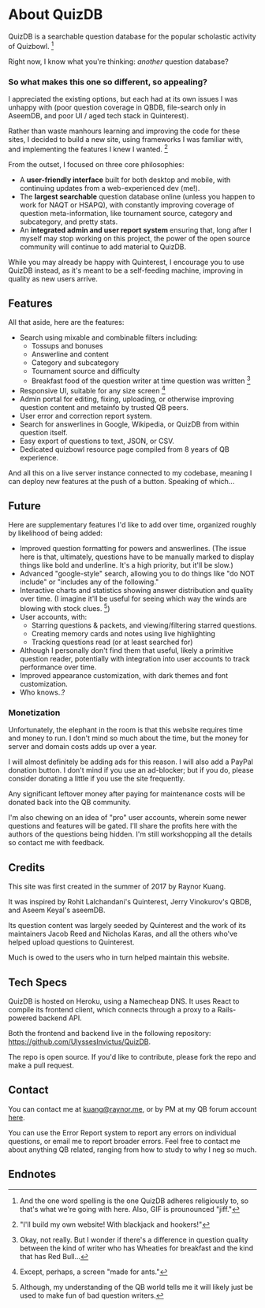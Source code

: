 # About QuizDB

QuizDB is a searchable question database for the popular scholastic activity of Quizbowl. [^1]

Right now, I know what you're thinking: _another_ question database?

### So what makes this one so different, so appealing?

I appreciated the existing options, but each had at its own issues I was unhappy with (poor question coverage in QBDB, file-search only in AseemDB, and poor UI / aged tech stack in Quinterest).

Rather than waste manhours learning and improving the code for these sites, I decided to build a new site, using frameworks I was familiar with, and implementing the features I knew I wanted. [^2]

From the outset, I focused on three core philosophies:

- A **user-friendly interface** built for both desktop and mobile, with continuing updates from a web-experienced dev (me!).
- The **largest searchable** question database online (unless you happen to work for NAQT or HSAPQ), with constantly improving coverage of question meta-information, like tournament source, category and subcategory, and pretty stats.
- An **integrated admin and user report system** ensuring that, long after I myself may stop working on this project, the power of the open source community will continue to add material to QuizDB.

While you may already be happy with Quinterest, I encourage you to use QuizDB instead, as it's meant to be a self-feeding machine, improving in quality as new users arrive.

## Features

All that aside, here are the features:

- Search using mixable and combinable filters including:
  - Tossups and bonuses
  - Answerline and content
  - Category and subcategory
  - Tournament source and difficulty
  - Breakfast food of the question writer at time question was written [^3]
- Responsive UI, suitable for any size screen [^4]
- Admin portal for editing, fixing, uploading, or otherwise improving question content and metainfo by trusted QB peers.
- User error and correction report system.
- Search for answerlines in Google, Wikipedia, or QuizDB from within question itself.
- Easy export of questions to text, JSON, or CSV.
- Dedicated quizbowl resource page compiled from 8 years of QB experience.

And all this on a live server instance connected to my codebase, meaning I can deploy new features at the push of a button. Speaking of which...

## Future

Here are supplementary features I'd like to add over time, organized roughly by likelihood of being added:

- Improved question formatting for powers and answerlines. (The issue here is that, ultimately, questions have to be manually marked to display things like bold and underline. It's a high priority, but it'll be slow.)
- Advanced "google-style" search, allowing you to do things like "do NOT include" or "includes any of the following."
- Interactive charts and statistics showing answer distribution and quality over time. (I imagine it'll be useful for seeing which way the winds are blowing with stock clues. [^5])
- User accounts, with:
  - Starring questions & packets, and viewing/filtering starred questions.
  - Creating memory cards and notes using live highlighting
  - Tracking questions read (or at least searched for)
- Although I personally don't find them that useful, likely a primitive question reader, potentially with integration into user accounts to track performance over time.
- Improved appearance customization, with dark themes and font customization.
- Who knows..?

### Monetization

Unfortunately, the elephant in the room is that this website requires time and money to run. I don't mind so much about the time, but the money for server and domain costs adds up over a year.

I will almost definitely be adding ads for this reason. I will also add a PayPal donation button. I don't mind if you use an ad-blocker; but if you do, please consider donating a little if you use the site frequently.

Any significant leftover money after paying for maintenance costs will be donated back into the QB community.

I'm also chewing on an idea of "pro" user accounts, wherein some newer questions and features will be gated. I'll share the profits here with the authors of the questions being hidden. I'm still workshopping all the details so contact me with feedback.

<div id='credits' class='anchor'></div>

## Credits

This site was first created in the summer of 2017 by Raynor Kuang.

It was inspired by Rohit Lalchandani's Quinterest, Jerry Vinokurov's QBDB, and Aseem Keyal's aseemDB.

Its question content was largely seeded by Quinterest and the work of its maintainers Jacob Reed and Nicholas Karas, and all the others who've helped upload questions to Quinterest.

Much is owed to the users who in turn helped maintain this website.

## Tech Specs

QuizDB is hosted on Heroku, using a Namecheap DNS. It uses React to compile its frontend client, which connects through a proxy to a Rails-powered backend API.

Both the frontend and backend live in the following repository: https://github.com/UlyssesInvictus/QuizDB.

The repo is open source. If you'd like to contribute, please fork the repo and make a pull request.

## Contact

You can contact me at [kuang@raynor.me](mailto:kuang@raynor.me), or by PM at my QB forum account [here](http://hsquizbowl.org/forums/memberlist.php?mode=viewprofile&u=5867).

You can use the Error Report system to report any errors on individual questions, or email me to report broader errors. Feel free to contact me about anything QB related, ranging from how to study to why I neg so much.

## Endnotes

[^1]: And the one word spelling is the one QuizDB adheres religiously to, so that's what we're going with here. Also, GIF is prounounced "jiff."

[^2]: "I'll build my own website! With blackjack and hookers!"

[^3]: Okay, not really. But I wonder if there's a difference in question quality between the kind of writer who has Wheaties for breakfast and the kind that has Red Bull...

[^4]: Except, perhaps, a screen "made for ants."

[^5]: Although, my understanding of the QB world tells me it will likely just be used to make fun of bad question writers.
